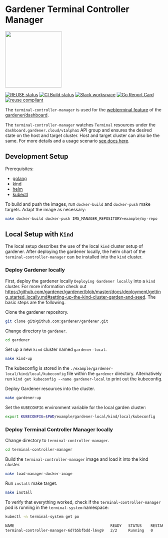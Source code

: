 # Gardener Terminal Controller Manager
<img src="https://user-images.githubusercontent.com/5526658/65958014-a64a9b00-e44e-11e9-9b0a-166247582b05.png" width="180"/>

[![REUSE status](https://api.reuse.software/badge/github.com/gardener/terminal-controller-manager)](https://api.reuse.software/info/github.com/gardener/terminal-controller-manager)
[![CI Build status](https://concourse.ci.gardener.cloud/api/v1/teams/gardener/pipelines/terminal-controller-manager-master/jobs/master-head-update-job/badge)](https://concourse.ci.gardener.cloud/teams/gardener/pipelines/terminal-controller-manager-master/jobs/master-head-update-job)
[![Slack workspace](https://img.shields.io/badge/Slack-Gardener%20Project-brightgreen.svg?logo=slack)](https://gardener-cloud.slack.com/)
[![Go Report Card](https://goreportcard.com/badge/github.com/gardener/terminal-controller-manager)](https://goreportcard.com/report/github.com/gardener/terminal-controller-manager)
[![reuse compliant](https://reuse.software/badge/reuse-compliant.svg)](https://reuse.software/)

The `terminal-controller-manager` is used for the [webterminal feature](https://github.com/gardener/dashboard/blob/master/docs/operations/webterminals.md) of the [gardener/dashboard](https://github.com/gardener/dashboard).

The `terminal-controller-manager` watches `Terminal` resources under the `dashboard.gardener.cloud/v1alpha1` API group and ensures the desired state on the host and target cluster.
Host and target cluster can also be the same. For more details and a usage scenario [see docs here](https://github.com/gardener/dashboard/blob/master/docs/operations/webterminals.md).

## Development Setup

Prerequisites:
- [golang](https://golang.org/dl/)
- [kind](https://github.com/kubernetes-sigs/kind)
- [helm](https://helm.sh/docs/intro/install/)
- [kubectl](https://kubernetes.io/de/docs/tasks/tools/install-kubectl/)

To build and push the images, run `docker-build` and `docker-push` make targets. Adapt the image as necessary:

```bash
make docker-build docker-push IMG_MANAGER_REPOSITORY=example/my-repo
```

## Local Setup with `Kind`

The local setup describes the use of the local `kind` cluster setup of gardener. After deploying the gardener locally, the helm chart of the `terminal-controller-manager` can be installed into the `kind` cluster.

### Deploy Gardener locally
First, deploy the gardener locally `Deploying Gardener locally` into a `kind` cluster. For more information check out https://github.com/gardener/gardener/blob/master/docs/deployment/getting_started_locally.md#setting-up-the-kind-cluster-garden-and-seed. The basic steps are the following. 

Clone the gardener repository. 

```bash
git clone git@github.com:gardener/gardener.git
```

Change directory to `gardener`.

```bash
cd gardener
```

Set up a new `kind` cluster named `gardener-local`.

```bash
make kind-up
```

The kubeconfig is stored in the `./example/gardener-local/kind/local/kubeconfig` file within the `gardener` directory. Alternatively run `kind get kubeconfig --name gardener-local` to print out the kubeconfig.

Deploy Gardener resources into the cluster.

```bash
make gardener-up
```

Set the `KUBECONFIG` environment variable for the local garden cluster:

```bash
export KUBECONFIG=$PWD/example/gardener-local/kind/local/kubeconfig
```

### Deploy Terminal Controller Manager locally

Change directory to `terminal-controller-manager`.

```bash
cd terminal-controller-manager
```

Build the `terminal-controller-manager` image and load it into the kind cluster.
```bash
make load-manager-docker-image
```

Run `install` make target.

```bash
make install
```

To verify that everything worked, check if the `terminal-controller-manager` pod is running in the `terminal-system` namespace:

```bash
kubectl -n terminal-system get po

NAME                                           READY   STATUS    RESTARTS   AGE
terminal-controller-manager-6d7b5bfbdd-l6vg9   2/2     Running   0          10s
```
